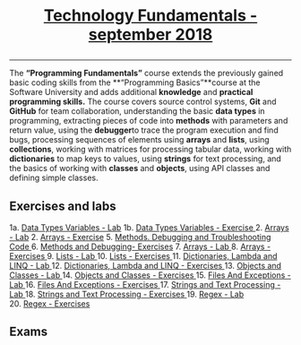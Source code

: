 # <a href="https://softuni.bg/trainings/2056/technology-fundamental-september-2018" rel="Technology Fundamentals"><p align="center"> Technology Fundamentals - september 2018<p>
</a>

---
The **“Programming Fundamentals”** course extends the previously gained basic coding skills from the **“Programming Basics”**course at the Software University and adds additional **knowledge** and **practical programming skills.**
The course covers source control systems, **Git** and **GitHub** for team collaboration, understanding the basic **data types** in programming, extracting pieces of code into **methods** with parameters and return value, using the **debugger**to trace the program execution and find bugs, processing sequences of elements using **arrays** and **lists**, using  **collections**, working with matrices for processing tabular data, working with **dictionaries** to map keys to values, using **strings** for text processing, and the basics of working with **classes** and **objects**, using API classes and defining simple classes. 


## Exercises and labs
1a. <a href="https://github.com/PhilShishov/Software-University/tree/master/TechFundamentals/Homeworks/02.%20DataTypesVariables_Lab" > Data Types Variables - Lab</a> 
1b. <a href="https://github.com/PhilShishov/Software-University/tree/master/TechFundamentals/Homeworks/02.%20DataTypesVariables_Exercise" > Data Types Variables - Exercise </a> 
2. <a href="https://github.com/PhilShishov/Software-University/tree/master/TechFundamentals/Homeworks/03.%20Arrays_Lab" > Arrays - Lab</a> 
2. <a href="https://github.com/PhilShishov/Software-University/tree/master/TechFundamentals/Homeworks/03.%20Arrays_Exercise" > Arrays - Exercise</a> 
5. <a href="https://github.com/stefkavasileva/SoftUni-Software-Engineering/tree/master/Programmin%20Fundamentals/Homeworks%20and%20Labs/MethodsAndDebugging" > Methods. Debugging and Troubleshooting Code </a> 
6. <a href="https://github.com/stefkavasileva/SoftUni-Software-Engineering/tree/master/Programmin%20Fundamentals/Homeworks%20and%20Labs/MethodsAndDebuggingExcercises" > Methods and Debugging- Exercises</a>
7. <a href="https://github.com/stefkavasileva/SoftUni-Software-Engineering/tree/master/Programmin%20Fundamentals/Homeworks%20and%20Labs/Arrays"> Arrays - Lab </a>
8. <a href="https://github.com/stefkavasileva/SoftUni-Software-Engineering/tree/master/Programmin%20Fundamentals/Homeworks%20and%20Labs/Arrays-Exercises"> Arrays - Exercises </a>
9. <a href="https://github.com/stefkavasileva/SoftUni-Software-Engineering/tree/master/Programmin%20Fundamentals/Homeworks%20and%20Labs/Lists"> Lists - Lab </a>
10. <a href="https://github.com/stefkavasileva/SoftUni-Software-Engineering/tree/master/Programmin%20Fundamentals/Homeworks%20and%20Labs/ListsExercises"> Lists - Exercises </a>
11. <a href="https://github.com/stefkavasileva/SoftUni-Software-Engineering/tree/master/Programmin%20Fundamentals/Homeworks%20and%20Labs/DictionariesLambdaAndLINQ"> Dictionaries, Lambda and LINQ - Lab </a>
12. <a href="https://github.com/stefkavasileva/SoftUni-Software-Engineering/tree/master/Programmin%20Fundamentals/Homeworks%20and%20Labs/DictionariesLambdaAndLINQ-Exercises"> Dictionaries, Lambda and LINQ - Exercises </a>
13. <a href="https://github.com/stefkavasileva/SoftUni-Software-Engineering/tree/master/Programmin%20Fundamentals/Homeworks%20and%20Labs/ObjectsAndClasses"> Objects and Classes - Lab </a>
14. <a href="https://github.com/stefkavasileva/SoftUni-Software-Engineering/tree/master/Programmin%20Fundamentals/Homeworks%20and%20Labs/ObjectsAndClasses-Exercises"> Objects and Classes - Exercises </a>
15. <a href="https://github.com/stefkavasileva/SoftUni-Software-Engineering/tree/master/Programmin%20Fundamentals/Homeworks%20and%20Labs/FilesAndExceptionsLab"> Files And Exceptions - Lab </a>
16. <a href="https://github.com/stefkavasileva/SoftUni-Software-Engineering/tree/master/Programmin%20Fundamentals/Homeworks%20and%20Labs/FilesAndExceptionsExercises"> Files And Exceptions - Exercises </a>
17. <a href="https://github.com/stefkavasileva/SoftUni-Software-Engineering/tree/master/Programmin%20Fundamentals/Homeworks%20and%20Labs/Strings-Lab"> Strings and Text Processing - Lab </a> 
18. <a href="https://github.com/stefkavasileva/SoftUni-Software-Engineering/tree/master/Programmin%20Fundamentals/Homeworks%20and%20Labs/Strings-Exercises"> Strings and Text Processing - Exercises </a> 
19. <a href="https://github.com/stefkavasileva/SoftUni-Software-Engineering/tree/master/Programmin%20Fundamentals/Homeworks%20and%20Labs/Regex-Lab"> Regex - Lab </a>  
20. <a href="https://github.com/stefkavasileva/SoftUni-Software-Engineering/tree/master/Programmin%20Fundamentals/Homeworks%20and%20Labs/Regex-Exercises"> Regex - Exercises </a>  

## Exams


